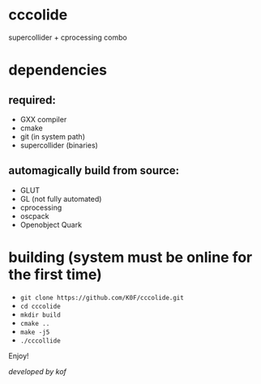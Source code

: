 # cccolide
supercollider + cprocessing combo

# dependencies
## required:
* GXX compiler
* cmake
* git (in system path)
* supercollider (binaries)

## automagically build from source:
* GLUT
* GL (not fully automated)
* cprocessing
* oscpack
* Openobject Quark

# building  (system must be online for the first time)

* ```git clone https://github.com/K0F/cccolide.git```
* ```cd cccolide```
* ```mkdir build```
* ```cmake ..```
* ```make -j5```
* ```./cccollide```

Enjoy!

_developed by kof_
